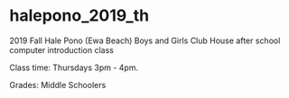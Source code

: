 # halepono_2019_th
2019 Fall Hale Pono (Ewa Beach) Boys and Girls Club House after school computer introduction class

Class time:
Thursdays 3pm - 4pm. 

Grades: Middle Schoolers
